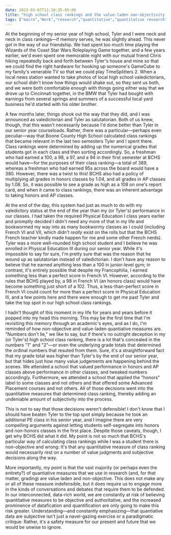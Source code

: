 ```yaml
---
date: 2023-03-07T11:10:35-05:00
title: "high school class rankings and the value-laden non-objectivity of quantitative measures"
tags: ["macro","Work","research","quantitative","quantitative research","quantification","high school","Boone County High School","grading","datafication","objectivity"]
---
```

At the beginning of my senior year of high school, Tyler and I were neck and neck in class rankings—if memory serves, he was slightly ahead. This never got in the way of our friendship. We had spent too much time playing the Wizards of the Coast Star Wars Roleplaying Game together, and a few years earlier, we'd even spent one memorable night with our mutual friend Chris hiking repeatedly back and forth between Tyler's house and mine so that we could find the right hardware for hooking up someone's GameCube to my family's venerable TV so that we could play TimeSplitters 2. When a local news station wanted to take photos of local high school valedictorians, our school didn't know how things would shake out, so they sent us both, and we were both comfortable enough with things going either way that we drove up to Cincinnati together, in the BMW that Tyler had bought with earnings from several springs and summers of a successful local yard business he'd started with his older brother.

A few months later, things shook out the way that they did, and I was announced as valedictorian and Tyler as salutatorian. Both of us knew, though, that this wasn't necessarily because I'd done better than Tyler in our senior year courseloads. Rather, there was a particular—perhaps even peculiar—way that Boone County High School calculated class rankings that became relevant in the last two semesters Tyler and I spent there. Class rankings were determined by adding up the numerical grades that students got in each class and then sorting accordingly. So, a freshman who had earned a 100, a 98, a 97, and a 94 in their first semester at BCHS would have—for the purposes of their class ranking—a total of 389, whereas a freshman who had earned 95s across the board would have a 380. However, there was a twist to this! BCHS also had a policy of multiplying all grades in honors classes by 1.04, and all grades in AP classes by 1.08. So, it was possible to see a grade as high as a 108 on one's report card, and when it came to class rankings, there was an inherent advantage to taking honors and AP classes.

At the end of the day, this system had just as much to do with my valedictory status at the end of the year than my (or Tyler's) performance in our classes. I had taken the required Physical Education I class years earlier and promptly decided I didn't need any more of that in my life and bookwormed my way into as many bookwormy classes as I could (including French VI and VII, which didn't *really* exist on the rolls but that the BCHS French teacher kindly made happen for me and some other French nerds). Tyler was a more well-rounded high school student and I believe he was enrolled in Physical Education III during our senior year. While it's impossible to say for sure, I'm pretty sure that was the reason that he wound up as salutatorian instead of valedictorian. I don't have any reason to believe that he earned anything less than a 100 in junior-level gym; in contrast, it's entirely possible that despite my Francophilia, I earned something less than a perfect score in French VI. However, according to the rules that BCHS played by, a 98 in French VI (an honors class) would have become something just short of a 102. Thus, a less-than-perfect score in French VI could count for more than a perfect score in Physical Education III, and a few points here and there were enough to get me past Tyler and take the top spot in our high school class rankings.

I hadn't thought of this moment in my life for years and years before it popped into my head this morning. This may be the first time that I'm revisiting this memory through an academic's eyes, and as I do, I'm reminded of how non-objective and value-laden quantiative measures are. "Numbers don't lie," we like to say, but if there's no outright deception in my (or Tyler's) high school class ranking, there is a lot that's concealed in the numbers "1" and "2"—or even the underlying grade totals that determined the ordinal numbers that resuted from them. Sure, it's a straightforward fact that my grade total was higher than Tyler's by the end of our senior year, but that hides just how many value judgements are happening behind the scenes. We attended a school that valued performance in honors and AP classes above performance in other classes, and tweaked numbers accordingly. Furthermore, we attended a school that applied the "honors" label to some classes and not others and that offered some Advanced Placement courses and not others. All of those decisions went into the quantitative measures that determined class ranking, thereby adding an undeniable amount of subjectivity into the process.

This is not to say that those decisions weren't defensible! I don't know that I should have beaten Tyler to the top spot simply because he took an additional PE class in his senior year, and I imagine there are very compelling arguments against letting students self-segregate into honors and non-honors classes in the first place. Despite those caveats, though, I get why BCHS did what it did. My point is not so much that BCHS's particular way of calculating class rankings while I was a student there is non-objective and wrong: It's that any quantitative measure of class ranking would necessarily rest on a number of value judgments and subjective decisions along the way.

More importantly, my point is that the vast majority (or perhaps even the entirety?) of quantiative measures that we use in research (and, for that matter, grading) are value laden and non-objective. This does not make any or all of these measure indefensible, but it does require us to engage more in the kinds of conversations and debates that require them to be defended. In our interconnected, data-rich world, we are constantly at risk of believing quantitative measures to be objective and authoritative, and the increased prominence of datafication and quantification are only going to make this risk greater. Understanding—and constantly emphasizing—that quantiative data are subjective isn't just a navel-gazing exercise or a paradigmatic critique: Rather, it's a safety measure for our present and future that we would be unwise to ignore.